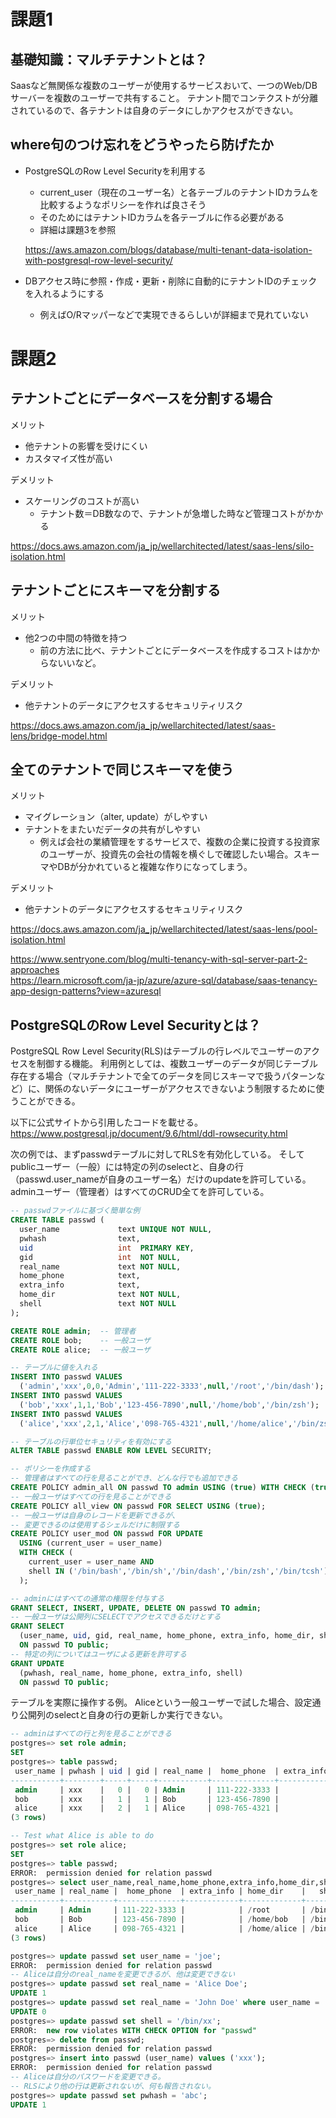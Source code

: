 # 課題1
## 基礎知識：マルチテナントとは？
Saasなど無関係な複数のユーザーが使用するサービスおいて、一つのWeb/DBサーバーを複数のユーザーで共有すること。
テナント間でコンテクストが分離されているので、各テナントは自身のデータにしかアクセスができない。

## where句のつけ忘れをどうやったら防げたか
- PostgreSQLのRow Level Securityを利用する
    - current_user（現在のユーザー名）と各テーブルのテナントIDカラムを比較するようなポリシーを作れば良さそう
    - そのためにはテナントIDカラムを各テーブルに作る必要がある
    - 詳細は課題3を参照  

    https://aws.amazon.com/blogs/database/multi-tenant-data-isolation-with-postgresql-row-level-security/
- DBアクセス時に参照・作成・更新・削除に自動的にテナントIDのチェックを入れるようにする
    - 例えばO/Rマッパーなどで実現できるらしいが詳細まで見れていない

# 課題2
## テナントごとにデータベースを分割する場合
メリット
- 他テナントの影響を受けにくい
- カスタマイズ性が高い  

デメリット
- スケーリングのコストが高い
    - テナント数＝DB数なので、テナントが急増した時など管理コストがかかる
  
https://docs.aws.amazon.com/ja_jp/wellarchitected/latest/saas-lens/silo-isolation.html
## テナントごとにスキーマを分割する
メリット
- 他2つの中間の特徴を持つ
    - 前の方法に比べ、テナントごとにデータベースを作成するコストはかからないいなど。

デメリット
- 他テナントのデータにアクセスするセキュリティリスク

https://docs.aws.amazon.com/ja_jp/wellarchitected/latest/saas-lens/bridge-model.html
## 全てのテナントで同じスキーマを使う
メリット
- マイグレーション（alter, update）がしやすい
- テナントをまたいだデータの共有がしやすい
    - 例えば会社の業績管理をするサービスで、複数の企業に投資する投資家のユーザーが、投資先の会社の情報を横ぐしで確認したい場合。スキーマやDBが分かれていると複雑な作りになってしまう。

デメリット
- 他テナントのデータにアクセスするセキュリティリスク


https://docs.aws.amazon.com/ja_jp/wellarchitected/latest/saas-lens/pool-isolation.html

https://www.sentryone.com/blog/multi-tenancy-with-sql-server-part-2-approaches  
https://learn.microsoft.com/ja-jp/azure/azure-sql/database/saas-tenancy-app-design-patterns?view=azuresql

## PostgreSQLのRow Level Securityとは？
PostgreSQL Row Level Security(RLS)はテーブルの行レベルでユーザーのアクセスを制御する機能。
利用例としては、複数ユーザーのデータが同じテーブル存在する場合（マルチテナントで全てのデータを同じスキーマで扱うパターンなど）に、関係のないデータにユーザーがアクセスできないよう制限するために使うことができる。

以下に公式サイトから引用したコードを載せる。  
https://www.postgresql.jp/document/9.6/html/ddl-rowsecurity.html

次の例では、まずpasswdテーブルに対してRLSを有効化している。
そしてpublicユーザー（一般）には特定の列のselectと、自身の行（passwd.user_nameが自身のユーザー名）だけのupdateを許可している。
adminユーザー（管理者）はすべてのCRUD全てを許可している。
```sql
-- passwdファイルに基づく簡単な例
CREATE TABLE passwd (
  user_name             text UNIQUE NOT NULL,
  pwhash                text,
  uid                   int  PRIMARY KEY,
  gid                   int  NOT NULL,
  real_name             text NOT NULL,
  home_phone            text,
  extra_info            text,
  home_dir              text NOT NULL,
  shell                 text NOT NULL
);

CREATE ROLE admin;  -- 管理者
CREATE ROLE bob;    -- 一般ユーザ
CREATE ROLE alice;  -- 一般ユーザ

-- テーブルに値を入れる
INSERT INTO passwd VALUES
  ('admin','xxx',0,0,'Admin','111-222-3333',null,'/root','/bin/dash');
INSERT INTO passwd VALUES
  ('bob','xxx',1,1,'Bob','123-456-7890',null,'/home/bob','/bin/zsh');
INSERT INTO passwd VALUES
  ('alice','xxx',2,1,'Alice','098-765-4321',null,'/home/alice','/bin/zsh');

-- テーブルの行単位セキュリティを有効にする
ALTER TABLE passwd ENABLE ROW LEVEL SECURITY;

-- ポリシーを作成する
-- 管理者はすべての行を見ることができ、どんな行でも追加できる
CREATE POLICY admin_all ON passwd TO admin USING (true) WITH CHECK (true);
-- 一般ユーザはすべての行を見ることができる
CREATE POLICY all_view ON passwd FOR SELECT USING (true);
-- 一般ユーザは自身のレコードを更新できるが、
-- 変更できるのは使用するシェルだけに制限する
CREATE POLICY user_mod ON passwd FOR UPDATE
  USING (current_user = user_name)
  WITH CHECK (
    current_user = user_name AND
    shell IN ('/bin/bash','/bin/sh','/bin/dash','/bin/zsh','/bin/tcsh')
  );

-- adminにはすべての通常の権限を付与する
GRANT SELECT, INSERT, UPDATE, DELETE ON passwd TO admin;
-- 一般ユーザは公開列にSELECTでアクセスできるだけとする
GRANT SELECT
  (user_name, uid, gid, real_name, home_phone, extra_info, home_dir, shell)
  ON passwd TO public;
-- 特定の列についてはユーザによる更新を許可する
GRANT UPDATE
  (pwhash, real_name, home_phone, extra_info, shell)
  ON passwd TO public;
```

テーブルを実際に操作する例。
Aliceという一般ユーザーで試した場合、設定通り公開列のselectと自身の行の更新しか実行できない。
```sql
-- adminはすべての行と列を見ることができる
postgres=> set role admin;
SET
postgres=> table passwd;
 user_name | pwhash | uid | gid | real_name |  home_phone  | extra_info | home_dir    |   shell
-----------+--------+-----+-----+-----------+--------------+------------+-------------+-----------
 admin     | xxx    |   0 |   0 | Admin     | 111-222-3333 |            | /root       | /bin/dash
 bob       | xxx    |   1 |   1 | Bob       | 123-456-7890 |            | /home/bob   | /bin/zsh
 alice     | xxx    |   2 |   1 | Alice     | 098-765-4321 |            | /home/alice | /bin/zsh
(3 rows)

-- Test what Alice is able to do
postgres=> set role alice;
SET
postgres=> table passwd;
ERROR:  permission denied for relation passwd
postgres=> select user_name,real_name,home_phone,extra_info,home_dir,shell from passwd;
 user_name | real_name |  home_phone  | extra_info | home_dir    |   shell
-----------+-----------+--------------+------------+-------------+-----------
 admin     | Admin     | 111-222-3333 |            | /root       | /bin/dash
 bob       | Bob       | 123-456-7890 |            | /home/bob   | /bin/zsh
 alice     | Alice     | 098-765-4321 |            | /home/alice | /bin/zsh
(3 rows)

postgres=> update passwd set user_name = 'joe';
ERROR:  permission denied for relation passwd
-- Aliceは自分のreal_nameを変更できるが、他は変更できない
postgres=> update passwd set real_name = 'Alice Doe';
UPDATE 1
postgres=> update passwd set real_name = 'John Doe' where user_name = 'admin';
UPDATE 0
postgres=> update passwd set shell = '/bin/xx';
ERROR:  new row violates WITH CHECK OPTION for "passwd"
postgres=> delete from passwd;
ERROR:  permission denied for relation passwd
postgres=> insert into passwd (user_name) values ('xxx');
ERROR:  permission denied for relation passwd
-- Aliceは自分のパスワードを変更できる。
-- RLSにより他の行は更新されないが、何も報告されない。
postgres=> update passwd set pwhash = 'abc';
UPDATE 1
```

